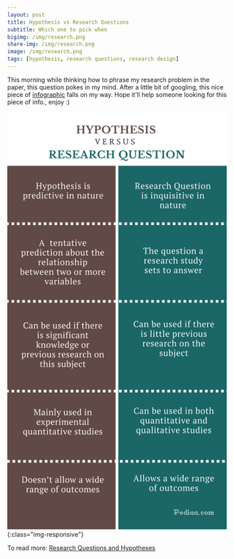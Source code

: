 ```yaml
---
layout: post
title: Hypothesis vs Research Questions
subtitle: Which one to pick when
bigimg: /img/research.png
share-img: /img/research.png
image: /img/research.png
tags: [hypothesis, research questions, research design]
---
```

This morning while thinking how to phrase my research problem in the paper, this question pokes in my mind. After a little bit of googling, this nice piece of [infographic](http://pediaa.com/difference-between-hypothesis-and-research-question/) falls on my way. Hope it'll help someone looking for this piece of info., enjoy :)

![Hypothesis vs Research Questions](/img/hypo-question.png){:class="img-responsive"}

To read more:
[Research Questions and Hypotheses](https://cirt.gcu.edu/research/developmentresources/research_ready/quantresearch/question_hypoth)
